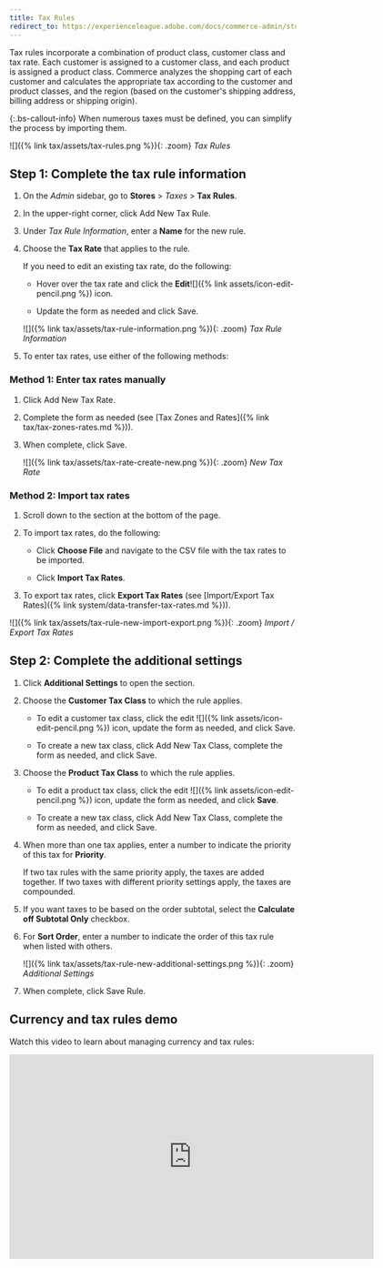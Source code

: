 ```yaml
---
title: Tax Rules
redirect_to: https://experienceleague.adobe.com/docs/commerce-admin/stores-sales/site-store/taxes/tax-rules.html
---
```


Tax rules incorporate a combination of product class, customer class and tax rate. Each customer is assigned to a customer class, and each product is assigned a product class. Commerce analyzes the shopping cart of each customer and calculates the appropriate tax according to the customer and product classes, and the region (based on the customer's shipping address, billing address or shipping origin).

{:.bs-callout-info}
When numerous taxes must be defined, you can simplify the process by importing them.

![]({% link tax/assets/tax-rules.png %}){: .zoom}
_Tax Rules_

## Step 1: Complete the tax rule information

1. On the _Admin_ sidebar, go to **Stores** > _Taxes_ > **Tax Rules**.

1. In the upper-right corner, click <span class="btn">Add New Tax Rule</span>.

1. Under _Tax Rule Information_, enter a **Name** for the new rule.

1. Choose the **Tax Rate** that applies to the rule.

   If you need to edit an existing tax rate, do the following:

   - Hover over the tax rate and click the **Edit**![]({% link assets/icon-edit-pencil.png %}) icon.

   - Update the form as needed and click <span class="btn">Save</span>.

   ![]({% link tax/assets/tax-rule-information.png %}){: .zoom}
   _Tax Rule Information_

1. To enter tax rates, use either of the following methods:

### Method 1: Enter tax rates manually

1. Click <span class="btn">Add New Tax Rate</span>.

1. Complete the form as needed (see [Tax Zones and Rates]({% link tax/tax-zones-rates.md %})).

1. When complete, click <span class="btn">Save</span>.

   ![]({% link tax/assets/tax-rate-create-new.png %}){: .zoom}
   _New Tax Rate_

### Method 2: Import tax rates

1. Scroll down to the section at the bottom of the page.

1. To import tax rates, do the following:

   - Click **Choose File** and navigate to the CSV file with the tax rates to be imported.

   - Click **Import Tax Rates**.

1. To export tax rates, click **Export Tax Rates** (see [Import/Export Tax Rates]({% link system/data-transfer-tax-rates.md %})).

![]({% link tax/assets/tax-rule-new-import-export.png %}){: .zoom}
_Import / Export Tax Rates_

## Step 2: Complete the additional settings

1. Click **Additional Settings** to open the section.

1. Choose the **Customer Tax Class** to which the rule applies.

   - To edit a customer tax class, click the edit ![]({% link assets/icon-edit-pencil.png %}) icon, update the form as needed, and click <span class="btn">Save</span>.

   - To create a new tax class, click <span class="btn">Add New Tax Class</span>, complete the form as needed, and click <span class="btn">Save</span>.

1. Choose the **Product Tax Class** to which the rule applies.

   - To edit a product tax class, click the edit ![]({% link assets/icon-edit-pencil.png %}) icon, update the form as needed, and click **Save**.

   - To create a new tax class, click <span class="btn">Add New Tax Class</span>, complete the form as needed, and click <span class="btn">Save</span>.

1. When more than one tax applies, enter a number to indicate the priority of this tax for **Priority**.

   If two tax rules with the same priority apply, the taxes are added together. If two taxes with different priority settings apply, the taxes are compounded.

1. If you want taxes to be based on the order subtotal, select the **Calculate off Subtotal Only** checkbox.

1. For **Sort Order**, enter a number to indicate the order of this tax rule when listed with others.

   ![]({% link tax/assets/tax-rule-new-additional-settings.png %}){: .zoom}
   _Additional Settings_

1. When complete, click <span class="btn">Save Rule</span>.

## Currency and tax rules demo

Watch this video to learn about managing currency and tax rules:

<iframe title="Adobe Video Publishing Cloud Player" width="640" height="360" src="https://video.tv.adobe.com/v/343657/" frameborder="0" webkitallowfullscreen mozallowfullscreen allowfullscreen scrolling="no"></iframe>
